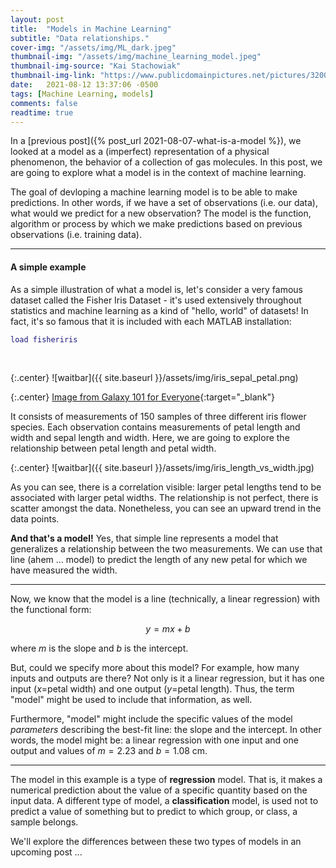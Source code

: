 ```yaml
---
layout: post
title:  "Models in Machine Learning"
subtitle: "Data relationships."
cover-img: "/assets/img/ML_dark.jpeg"
thumbnail-img: "/assets/img/machine_learning_model.jpeg"
thumbnail-img-source: "Kai Stachowiak"
thumbnail-img-link: "https://www.publicdomainpictures.net/pictures/320000/velka/kunstliche-intelligenz.jpg"
date:   2021-08-12 13:37:06 -0500
tags: [Machine Learning, models]
comments: false
readtime: true
---
```


In a [previous post]({% post_url 2021-08-07-what-is-a-model %}), we looked at a model as a (imperfect) representation of a physical phenomenon, the behavior of a collection of gas molecules. In this post, we are going to explore what a model is in the context of machine learning.

The goal of devloping a machine learning model is to be able to make predictions. In other words, if we have a set of observations (i.e. our data), what would we predict for a new observation? The model is the function, algorithm or process by which we make predictions based on previous observations (i.e. training data).

---

#### A simple example

As a simple illustration of what a model is, let's consider a very famous dataset called the Fisher Iris Dataset - it's used extensively throughout statistics and machine learning as a kind of "hello, world" of datasets! In fact, it's so famous that it is included with each MATLAB installation:

``` matlab
load fisheriris
```
<br>

{:.center}
![waitbar]({{ site.baseurl }}/assets/img/iris_sepal_petal.png)

{:.center}
[Image from Galaxy 101 for Everyone](https://training.galaxyproject.org/training-material/topics/introduction/tutorials/galaxy-intro-101-everyone/tutorial.html){:target="_blank"}

It consists of measurements of 150 samples of three different iris flower species. Each observation contains measurements of petal length and width and sepal length and width. Here, we are going to explore the relationship between petal length and petal width.

{:.center}
![waitbar]({{ site.baseurl }}/assets/img/iris_length_vs_width.jpg)

As you can see, there is a correlation visible: larger petal lengths tend to be associated with larger petal widths. The relationship is not perfect, there is scatter amongst the data. Nonetheless, you can see an upward trend in the data points.

**And that's a model!** Yes, that simple line represents a model that generalizes a relationship between the two measurements. We can use that line (ahem ... model) to predict the length of any new petal for which we have measured the width.

---

Now, we know that the model is a line (technically, a linear regression) with the functional form:

$$
y = mx + b
$$

where $m$ is the slope and $b$ is the intercept.

But, could we specify more about this model? For example, how many inputs and outputs are there? Not only is it a linear regression, but it has one input ($x$=petal width) and one output ($y$=petal length). Thus, the term "model" might be used to include that information, as well.

Furthermore, "model" might include the specific values of the model _parameters_ describing the best-fit line: the slope and the intercept. In other words, the model might be: a linear regression with one input and one output and values of $m = 2.23$ and $b = 1.08$ cm.

---

The model in this example is a type of **regression** model. That is, it makes a numerical prediction about the value of a specific quantity based on the input data. A different type of model, a **classification** model, is used not to predict a value of something but to predict to which group, or class, a sample belongs.

We'll explore the differences between these two types of models in an upcoming post ...
